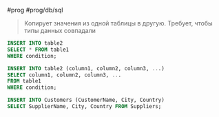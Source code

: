 #prog #prog/db/sql 

> Копирует значения из одной таблицы в другую. Требует, чтобы типы данных совпадали

```sql
INSERT INTO table2
SELECT * FROM table1  
WHERE condition;
```
```sql
INSERT INTO table2 (column1, column2, column3, ...)  
SELECT column1, column2, column3, ...  
FROM table1 
WHERE condition;
```

```sql
INSERT INTO Customers (CustomerName, City, Country)  
SELECT SupplierName, City, Country FROM Suppliers;
```